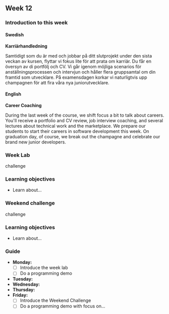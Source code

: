 ## Week 12
### Introduction to this week

#### Swedish
**Karriärhandledning**

Samtidigt som du är med och jobbar på ditt slutprojekt under den sista veckan av kursen, flyttar vi fokus lite för att prata om karriär. Du får en översyn av di portfölj och CV. Vi går igenom möjliga scenarios för anställningsprocessen och intervjun och håller flera gruppsamtal om din framtid som utvecklare. På examensdagen korkar vi naturligtvis upp champagnen för att fira våra nya juniorutvecklare.

#### English
**Career Coaching**

During the last week of the course, we shift focus a bit to talk about careers. You'll receive a portfolio and CV review, job interview coaching, and several lectures about technical work and the marketplace. We prepare our students to start their careers in software development this week. On graduation day, of course, we break out the champagne and celebrate our brand new junior developers.
### Week Lab
challenge

### Learning objectives
* Learn about...

### Weekend challenge
challenge

### Learning objectives
* Learn about...

### Guide
- **Monday:**
  - [ ] Introduce the week lab
  - [ ] Do a programming demo
- **Tuesday:**
- **Wednesday:**
- **Thursday:**
- **Friday:**
  - [ ] Introduce the Weekend Challenge
  - [ ] Do a programming demo with focus on...
